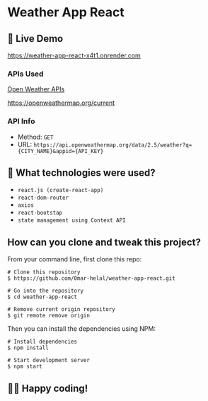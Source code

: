 # Weather App React

## 📌 Live Demo
https://weather-app-react-x4t1.onrender.com

### APIs Used
[Open Weather APIs](https://openweathermap.org/)

https://openweathermap.org/current

### API Info
* Method: `GET`
* URL: `https://api.openweathermap.org/data/2.5/weather?q={CITY_NAME}&appid={API_KEY}`

## 🚀 What technologies were used?

- `react.js (create-react-app)`
- `react-dom-router`
- `axios`
- `react-bootstap`
- `state management using Context API`

## How can you clone and tweak this project?

From your command line, first clone this repo:

```
# Clone this repository
$ https://github.com/0mar-helal/weather-app-react.git

# Go into the repository
$ cd weather-app-react

# Remove current origin repository
$ git remote remove origin

```

Then you can install the dependencies using NPM:

```
# Install dependencies
$ npm install

# Start development server
$ npm start
```
👨‍💻 Happy coding!
---

